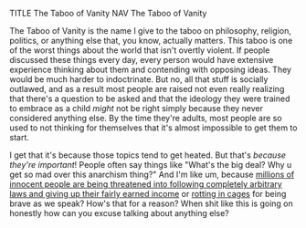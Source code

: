 TITLE The Taboo of Vanity
NAV The Taboo of Vanity

The Taboo of Vanity is the name I give to the taboo on philosophy, religion, politics, or anything else that, you know, actually matters. This taboo is one of the worst things about the world that isn't overtly violent. If people discussed these things every day, every person would have extensive experience thinking about them and contending with opposing ideas. They would be much harder to indoctrinate. But no, all that stuff is socially outlawed, and as a result most people are raised not even really realizing that there's a question to be asked and that the ideology they were trained to embrace as a child *might* not be right simply because they never considered anything else. By the time they're adults, most people are so used to not thinking for themselves that it's almost impossible to get them to start.

I get that it's because those topics tend to get heated. But that's *because they're important*! People often say things like "What's the big deal? Why u get so mad over this anarchism thing?" And I'm like um, because [millions of innocent people are being threatened into following completely arbitrary laws and giving up their fairly earned income](anarchism) or [rotting in cages](imprisonment) for being brave as we speak? How's that for a reason? When shit like this is going on honestly how can you excuse talking about anything else?
